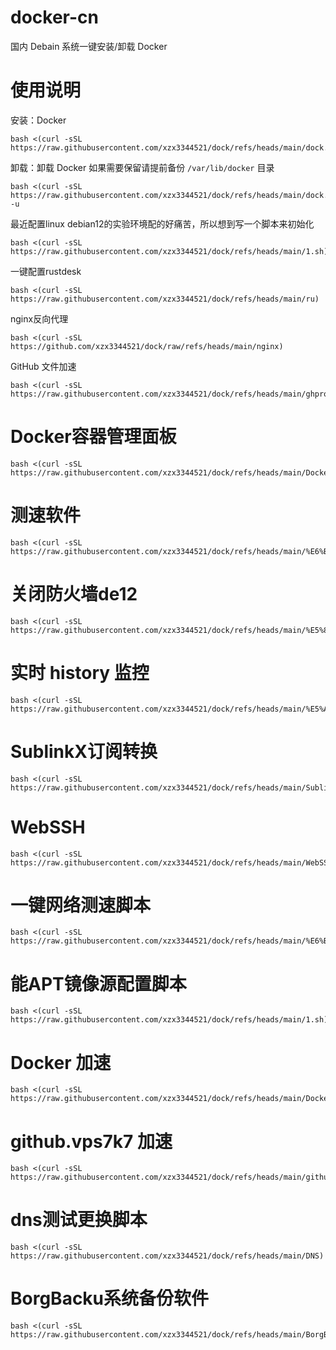 # docker-cn
国内 Debain 系统一键安装/卸载 Docker

# 使用说明
安装：Docker
```
bash <(curl -sSL https://raw.githubusercontent.com/xzx3344521/dock/refs/heads/main/dock.sh)
```
卸载：卸载 Docker
如果需要保留请提前备份 `/var/lib/docker` 目录
```
bash <(curl -sSL https://raw.githubusercontent.com/xzx3344521/dock/refs/heads/main/dock.sh) -u
```
最近配置linux debian12的实验环境配的好痛苦，所以想到写一个脚本来初始化
```
bash <(curl -sSL https://raw.githubusercontent.com/xzx3344521/dock/refs/heads/main/1.sh)
```
一键配置rustdesk
```
bash <(curl -sSL https://raw.githubusercontent.com/xzx3344521/dock/refs/heads/main/ru)
```
nginx反向代理
```
bash <(curl -sSL https://github.com/xzx3344521/dock/raw/refs/heads/main/nginx)
```
GitHub 文件加速
```
bash <(curl -sSL https://raw.githubusercontent.com/xzx3344521/dock/refs/heads/main/ghproxy)
```
# Docker容器管理面板
```
bash <(curl -sSL https://raw.githubusercontent.com/xzx3344521/dock/refs/heads/main/Docker%E5%AE%B9%E5%99%A8%E7%AE%A1%E7%90%86%E9%9D%A2%E6%9D%BF)
```
# 测速软件
```
bash <(curl -sSL https://raw.githubusercontent.com/xzx3344521/dock/refs/heads/main/%E6%B5%8B%E9%80%9F%E8%BD%AF%E4%BB%B6)
```
# 关闭防火墙de12
```
bash <(curl -sSL https://raw.githubusercontent.com/xzx3344521/dock/refs/heads/main/%E5%85%B3%E9%97%AD%E9%98%B2%E7%81%AB%E5%A2%99de12)
```
# 实时 history 监控
```
bash <(curl -sSL https://raw.githubusercontent.com/xzx3344521/dock/refs/heads/main/%E5%AE%9E%E6%97%B6%20history%20%E7%9B%91%E6%8E%A7)
```
# SublinkX订阅转换
```
bash <(curl -sSL https://raw.githubusercontent.com/xzx3344521/dock/refs/heads/main/SublinkX)
```
# WebSSH
```
bash <(curl -sSL https://raw.githubusercontent.com/xzx3344521/dock/refs/heads/main/WebSSH)
```

# 一键网络测速脚本
```
bash <(curl -sSL https://raw.githubusercontent.com/xzx3344521/dock/refs/heads/main/%E6%B5%8B%E9%80%9F%E4%B8%AD%E6%96%87)
```
# 能APT镜像源配置脚本
```
bash <(curl -sSL https://raw.githubusercontent.com/xzx3344521/dock/refs/heads/main/1.sh)
```
# Docker 加速
```
bash <(curl -sSL https://raw.githubusercontent.com/xzx3344521/dock/refs/heads/main/Docker%20%E5%8A%A0%E9%80%9F)
```
# github.vps7k7 加速
```
bash <(curl -sSL https://raw.githubusercontent.com/xzx3344521/dock/refs/heads/main/github%E5%AE%89%E8%A3%85)
```
# dns测试更换脚本
```
bash <(curl -sSL https://raw.githubusercontent.com/xzx3344521/dock/refs/heads/main/DNS)
```
# BorgBacku系统备份软件
```
bash <(curl -sSL https://raw.githubusercontent.com/xzx3344521/dock/refs/heads/main/BorgBacku%E7%B3%BB%E7%BB%9F%E5%A4%87%E4%BB%BD%E8%BD%AF%E4%BB%B6)
```

